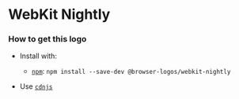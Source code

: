 # WebKit Nightly

### How to get this logo

* Install with:
  * [`npm`](https://www.npmjs.com/): `npm install --save-dev @browser-logos/webkit-nightly`

* Use [`cdnjs`](https://cdnjs.com/libraries/browser-logos)
